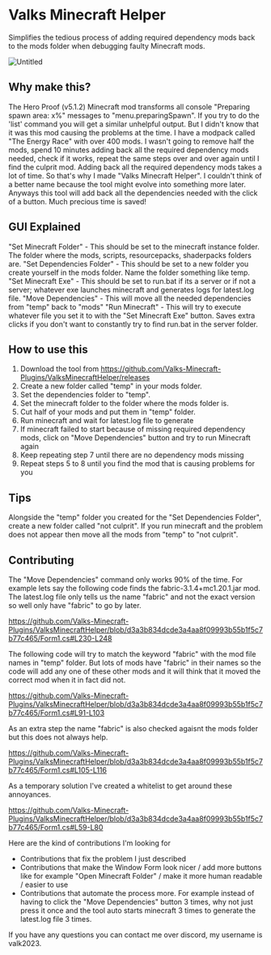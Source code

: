 # Valks Minecraft Helper
Simplifies the tedious process of adding required dependency mods back to the mods folder when debugging faulty Minecraft mods.

![Untitled](https://github.com/Valks-Minecraft-Plugins/ValksMinecraftHelper/assets/6277739/e62f3eee-6085-49f2-bd3e-cdce914b0b38)

## Why make this?
The Hero Proof (v5.1.2) Minecraft mod transforms all console "Preparing spawn area: x%" messages to "menu.preparingSpawn". If you try to do the 'list' command you will get a similar unhelpful output. But I didn't know that it was this mod causing the problems at the time. I have a modpack called "The Energy Race" with over 400 mods. I wasn't going to remove half the mods, spend 10 minutes adding back all the required dependency mods needed, check if it works, repeat the same steps over and over again until I find  the culprit mod. Adding back all the required dependency mods takes a lot of time. So that's why I made "Valks Minecraft Helper". I couldn't think of a better name because the tool might evolve into something more later. Anyways this tool will add back all the dependencies needed with the click of a button. Much precious time is saved!

## GUI Explained
"Set Minecraft Folder" - This should be set to the minecraft instance folder. The folder where the mods, scripts, resourcepacks, shaderpacks folders are.
"Set Dependencies Folder" - This should be set to a new folder you create yourself in the mods folder. Name the folder something like temp.
"Set Minecraft Exe" - This should be set to run.bat if its a server or if not a server; whatever exe launches minecraft and generates logs for latest.log file.
"Move Dependencies" - This will move all the needed dependencies from "temp" back to "mods"
"Run Minecraft" - This will try to execute whatever file you set it to with the "Set Minecraft Exe" button. Saves extra clicks if you don't want to constantly try to find run.bat in the server folder.

## How to use this
1. Download the tool from https://github.com/Valks-Minecraft-Plugins/ValksMinecraftHelper/releases
2. Create a new folder called "temp" in your mods folder.
3. Set the dependencies folder to "temp".
4. Set the minecraft folder to the folder where the mods folder is.
5. Cut half of your mods and put them in "temp" folder.
6. Run minecraft and wait for latest.log file to generate
7. If minecraft failed to start because of missing required dependency mods, click on "Move Dependencies" button and try to run Minecraft again
8. Keep repeating step 7 until there are no dependency mods missing
9. Repeat steps 5 to 8 until you find the mod that is causing problems for you

## Tips
Alongside the "temp" folder you created for the "Set Dependencies Folder", create a new folder called "not culprit". If you run minecraft and the problem does not appear then move all the mods from "temp" to "not culprit".

## Contributing
The "Move Dependencies" command only works 90% of the time. For example lets say the following code finds the fabric-3.1.4+mc1.20.1.jar mod. The latest.log file only tells us the name "fabric" and not the exact version so well only have "fabric" to go by later.

https://github.com/Valks-Minecraft-Plugins/ValksMinecraftHelper/blob/d3a3b834dcde3a4aa8f09993b55b1f5c7b77c465/Form1.cs#L230-L248

The following code will try to match the keyword "fabric" with the mod file names in "temp" folder. But lots of mods have "fabric" in their names so the code will add any one of these other mods and it will think that it moved the correct mod when it in fact did not.

https://github.com/Valks-Minecraft-Plugins/ValksMinecraftHelper/blob/d3a3b834dcde3a4aa8f09993b55b1f5c7b77c465/Form1.cs#L91-L103

As an extra step the name "fabric" is also checked agaisnt the mods folder but this does not always help.

https://github.com/Valks-Minecraft-Plugins/ValksMinecraftHelper/blob/d3a3b834dcde3a4aa8f09993b55b1f5c7b77c465/Form1.cs#L105-L116

As a temporary solution I've created a whitelist to get around these annoyances.

https://github.com/Valks-Minecraft-Plugins/ValksMinecraftHelper/blob/d3a3b834dcde3a4aa8f09993b55b1f5c7b77c465/Form1.cs#L59-L80

Here are the kind of contributions I'm looking for
- Contributions that fix the problem I just described
- Contributions that make the Window Form look nicer / add more buttons like for example "Open Minecraft Folder" / make it more human readable / easier to use
- Contributions that automate the process more. For example instead of having to click the "Move Dependencies" button 3 times, why not just press it once and the tool auto starts minecraft 3 times to generate the latest.log file 3 times.

If you have any questions you can contact me over discord, my username is valk2023.
